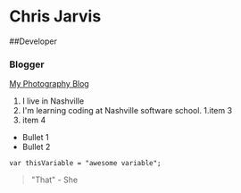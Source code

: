 # Chris Jarvis

##Developer

### Blogger

[My Photography Blog](http://www.yodaarchives.com)


1. I live in Nashville
1. I'm learning coding at Nashville software school.
1.item 3
1. item 4




* Bullet 1
* Bullet 2


```
var thisVariable = "awesome variable";
```

>"That" - She



